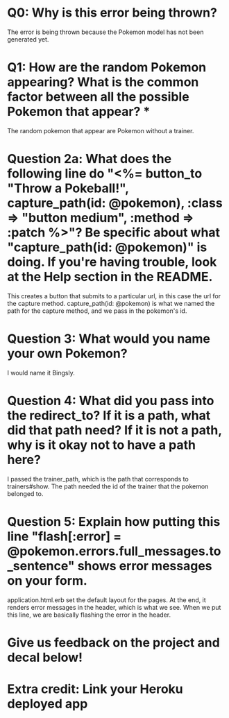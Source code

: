 # Q0: Why is this error being thrown?
The error is being thrown because the Pokemon model has not been generated yet.

# Q1: How are the random Pokemon appearing? What is the common factor between all the possible Pokemon that appear? *
The random pokemon that appear are Pokemon without a trainer.

# Question 2a: What does the following line do "<%= button_to "Throw a Pokeball!", capture_path(id: @pokemon), :class => "button medium", :method => :patch %>"? Be specific about what "capture_path(id: @pokemon)" is doing. If you're having trouble, look at the Help section in the README.
This creates a button that submits to a particular url, in this case the url for the capture method. capture_path(id: @pokemon) is what we named the path for the capture method, and we pass in the pokemon's id.

# Question 3: What would you name your own Pokemon?
I would name it Bingsly.

# Question 4: What did you pass into the redirect_to? If it is a path, what did that path need? If it is not a path, why is it okay not to have a path here?
I passed the trainer_path, which is the path that corresponds to trainers#show. The path needed the id of the trainer that the pokemon belonged to.

# Question 5: Explain how putting this line "flash[:error] = @pokemon.errors.full_messages.to_sentence" shows error messages on your form.
application.html.erb set the default layout for the pages. At the end, it renders error messages in the header, which is what we see. When we put this line, we are basically flashing the error in the header. 

# Give us feedback on the project and decal below!

# Extra credit: Link your Heroku deployed app
